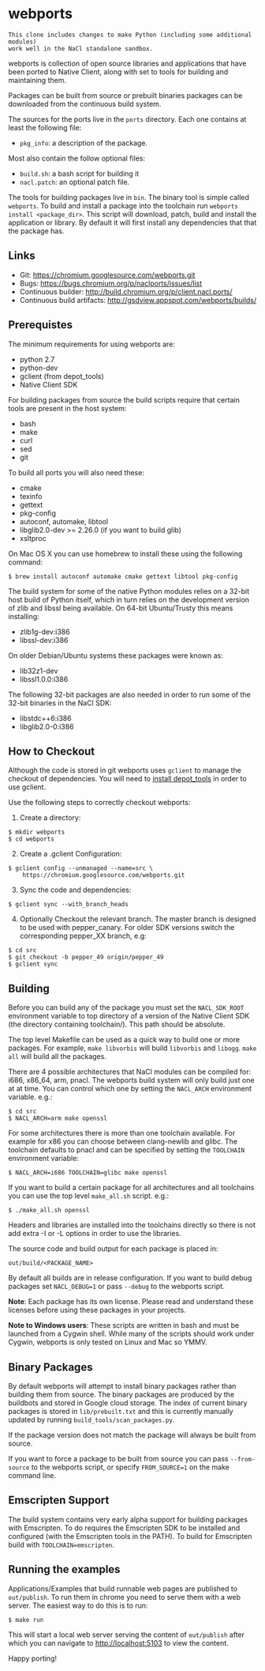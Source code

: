 webports
========

```
This clone includes changes to make Python (including some additional modules)
work well in the NaCl standalone sandbox.
```

webports is collection of open source libraries and applications that
have been ported to Native Client, along with set to tools for building
and maintaining them.

Packages can be built from source or prebuilt binaries packages can be
downloaded from the continuous build system.

The sources for the ports live in the `ports` directory. Each one
contains at least the following file:

- `pkg_info`: a description of the package.

Most also contain the follow optional files:

- `build.sh`: a bash script for building it
- `nacl.patch`: an optional patch file.

The tools for building packages live in `bin`. The binary tool is simple
called `webports`. To build and install a package into the toolchain
run `webports install <package_dir>`. This script will download, patch,
build and install the application or library. By default it will first
install any dependencies that that the package has.

Links
-----

- Git: <https://chromium.googlesource.com/webports.git>
- Bugs: <https://bugs.chromium.org/p/naclports/issues/list>
- Continuous builder: <http://build.chromium.org/p/client.nacl.ports/>
- Continuous build artifacts: <http://gsdview.appspot.com/webports/builds/>

Prerequistes
------------

The minimum requirements for using webports are:

- python 2.7
- python-dev
- gclient (from depot\_tools)
- Native Client SDK

For building packages from source the build scripts require that certain
tools are present in the host system:

- bash
- make
- curl
- sed
- git

To build all ports you will also need these:

- cmake
- texinfo
- gettext
- pkg-config
- autoconf, automake, libtool
- libglib2.0-dev \>= 2.26.0 (if you want to build glib)
- xsltproc

On Mac OS X you can use homebrew to install these using the following
command:

```
$ brew install autoconf automake cmake gettext libtool pkg-config
```

The build system for some of the native Python modules relies on a
32-bit host build of Python itself, which in turn relies on the
development version of zlib and libssl being available. On 64-bit
Ubuntu/Trusty this means installing:

- zlib1g-dev:i386
- libssl-dev:i386

On older Debian/Ubuntu systems these packages were known as:

- lib32z1-dev
- libssl1.0.0:i386

The following 32-bit packages are also needed in order to run some
of the 32-bit binaries in the NaCl SDK:

- libstdc++6:i386
- libglib2.0-0:i386

How to Checkout
---------------

Although the code is stored in git webports uses `gclient` to manage
the checkout of dependencies. You will need to
[install depot\_tools](https://www.chromium.org/developers/how-tos/install-depot-tools)
in order to use gclient.

Use the following steps to correctly checkout webports:

1. Create a directory:

```
$ mkdir webports
$ cd webports
```

2. Create a .gclient Configuration:

```
$ gclient config --unmanaged --name=src \
    https://chromium.googlesource.com/webports.git
```

3. Sync the code and dependencies:

```
$ gclient sync --with_branch_heads
```

4. Optionally Checkout the relevant branch.  The master branch is designed
to be used with pepper_canary.  For older SDK versions switch the corresponding
pepper_XX branch, e.g:

```
$ cd src
$ git checkout -b pepper_49 origin/pepper_49
$ gclient sync
```

Building
--------

Before you can build any of the package you must set the `NACL_SDK_ROOT`
environment variable to top directory of a version of the Native Client
SDK (the directory containing toolchain/). This path should be absolute.

The top level Makefile can be used as a quick way to build one or more
packages. For example, `make libvorbis` will build `libvorbis` and
`libogg`. `make all` will build all the packages.

There are 4 possible architectures that NaCl modules can be compiled
for: i686, x86\_64, arm, pnacl. The webports build system will only
build just one at at time. You can control which one by setting the
`NACL_ARCH` environment variable. e.g.:

```
$ cd src
$ NACL_ARCH=arm make openssl
```

For some architectures there is more than one toolchain available. For
example for x86 you can choose between clang-newlib and glibc. The
toolchain defaults to pnacl and can be specified by setting the
`TOOLCHAIN` environment variable:

```
$ NACL_ARCH=i686 TOOLCHAIN=glibc make openssl
```

If you want to build a certain package for all architectures and all
toolchains you can use the top level `make_all.sh` script. e.g.:

```
$ ./make_all.sh openssl
```

Headers and libraries are installed into the toolchains directly so
there is not add extra -I or -L options in order to use the libraries.

The source code and build output for each package is placed in:

```
out/build/<PACKAGE_NAME>
```

By default all builds are in release configuration. If you want to build
debug packages set `NACL_DEBUG=1` or pass `--debug` to the webports
script.

**Note**: Each package has its own license. Please read and understand
these licenses before using these packages in your projects.

**Note to Windows users**: These scripts are written in bash and must be
launched from a Cygwin shell. While many of the scripts should work
under Cygwin, webports is only tested on Linux and Mac so YMMV.

Binary Packages
---------------

By default webports will attempt to install binary packages rather than
building them from source. The binary packages are produced by the
buildbots and stored in Google cloud storage. The index of current
binary packages is stored in `lib/prebuilt.txt` and this is currently
manually updated by running `build_tools/scan_packages.py`.

If the package version does not match the package will always be built
from source.

If you want to force a package to be built from source you can pass
`--from-source` to the webports script, or specify `FROM_SOURCE=1`
on the make command line.

Emscripten Support
------------------

The build system contains very early alpha support for building packages
with Emscripten. To do requires the Emscripten SDK to be installed and
configured (with the Emscripten tools in the PATH). To build for
Emscripten build with `TOOLCHAIN=emscripten`.

Running the examples
--------------------

Applications/Examples that build runnable web pages are published to
`out/publish`. To run them in chrome you need to serve them with a web
server. The easiest way to do this is to run:

```
$ make run
```

This will start a local web server serving the content of `out/publish`
after which you can navigate to <http://localhost:5103> to view the
content.

Happy porting!
